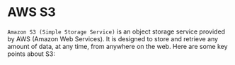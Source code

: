 # AWS S3

`Amazon S3 (Simple Storage Service)` is an object storage service provided by AWS (Amazon Web Services). It is designed to store and retrieve any amount of data, at any time, from anywhere on the web. Here are some key points about S3:


